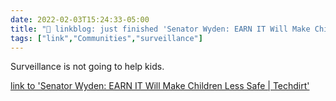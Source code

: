 ```yaml
---
date: 2022-02-03T15:24:33-05:00
title: "🔗 linkblog: just finished 'Senator Wyden: EARN IT Will Make Children Less Safe | Techdirt'"
tags: ["link","Communities","surveillance"]
---
```

Surveillance is not going to help kids.
 
[link to 'Senator Wyden: EARN IT Will Make Children Less Safe | Techdirt'](https://www.techdirt.com/articles/20220202/17411648407/senator-wyden-earn-it-will-make-children-less-safe.shtml)
